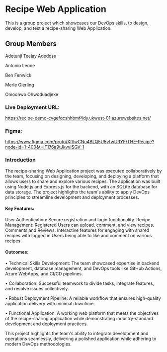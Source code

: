 # Recipe Web Application
This is a group project which showcases our DevOps skills, to design, develop, and test a recipe-sharing Web Application.

## Group Members

Adetunji Teejay Adedosu

Antonio Leone

Ben Fenwick

Merle Gierling

Omoohwo Ohwoduadjeke

### Live Deployment URL:
https://recipe-demo-cvgefqcshhbmf4dy.ukwest-01.azurewebsites.net/

### Figma:
https://www.figma.com/proto/XftlwCNu4BLQ5U5vfwURYF/THE-Recipe?node-id=1-400&t=IF176a9tJkvvISGV-1

### Introduction

The recipe-sharing Web Application project was executed collaboratively by the team, focusing on designing, developing, and deploying a platform that allows users to share and explore various recipes. The application was built using Node.js and Express.js for the backend, with an SQLite database for data storage. The project highlights the team's ability to apply DevOps principles to streamline development and deployment processes.

#### Key Features:

User Authentication: Secure registration and login functionality.
Recipe Management: Registered Users can upload, comment, and view recipes.
Comments and Reviews: Interactive features for engaging with shared recipes with logged in Users being able to like and comment on various recipes.

#### Outcomes:

•	Technical Skills Development: The team showcased expertise in backend development, database management, and DevOps tools like GitHub Actions, Azure WebApps, and CI/CD pipelines.

•	Collaboration: Successful teamwork to divide tasks, integrate features, and resolve issues collectively.

•	Robust Deployment Pipeline: A reliable workflow that ensures high-quality application delivery with minimal downtime.

•	Functional Application: A working web platform that meets the objectives of the recipe-sharing application while demonstrating industry-standard development and deployment practices.

This project highlights the team's ability to integrate development and operations seamlessly, delivering a polished application while adhering to modern DevOps methodologies.
